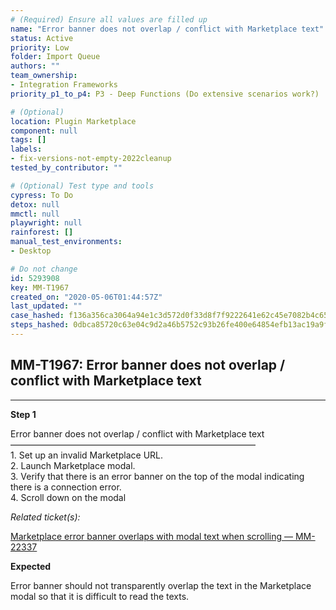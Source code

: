 ```yaml
---
# (Required) Ensure all values are filled up
name: "Error banner does not overlap / conflict with Marketplace text"
status: Active
priority: Low
folder: Import Queue
authors: ""
team_ownership:
- Integration Frameworks
priority_p1_to_p4: P3 - Deep Functions (Do extensive scenarios work?)

# (Optional)
location: Plugin Marketplace
component: null
tags: []
labels:
- fix-versions-not-empty-2022cleanup
tested_by_contributor: ""

# (Optional) Test type and tools
cypress: To Do
detox: null
mmctl: null
playwright: null
rainforest: []
manual_test_environments:
- Desktop

# Do not change
id: 5293908
key: MM-T1967
created_on: "2020-05-06T01:44:57Z"
last_updated: ""
case_hashed: f136a356ca3064a94e1c3d572d0f33d8f7f9222641e62c45e7082b4c65d4fe5cba5cc3b04ce2b8afaedddc8797bd7973
steps_hashed: 0dbca85720c63e04c9d2a46b5752c93b26fe400e64854efb13ac19a9ff460795e0006d8235d655964e8b1ddfc21605f0
---
```


<!-- (Auto-generated) Based on frontmatter's "key" and "name" -->

## MM-T1967: Error banner does not overlap / conflict with Marketplace text

---

**Step 1**

Error banner does not overlap / conflict with Marketplace text\
————————————————————————————\
1\. Set up an invalid Marketplace URL.\
2\. Launch Marketplace modal.\
3\. Verify that there is an error banner on the top of the modal indicating there is a connection error.\
4\. Scroll down on the modal

_Related ticket(s):_

[Marketplace error banner overlaps with modal text when scrolling — MM-22337](https://mattermost.atlassian.net/browse/MM-22337)

**Expected**

Error banner should not transparently overlap the text in the Marketplace modal so that it is difficult to read the texts.
